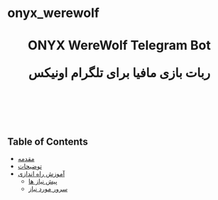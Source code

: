 # onyx_werewolf
<h1 align="center">
    ONYX WereWolf Telegram Bot<br>
  <p>ربات بازی مافیا برای تلگرام اونیکس </p>
	<br>
	<br>
</h1>


## Table of Contents
- [مقدمه](#introduction)
- [توضیحات](#introduction)
- [آموزش راه اندازی](#introduction)
   - [پیش نیاز ها](#introduction)
   - [سرور مورد نیاز](#introduction)
